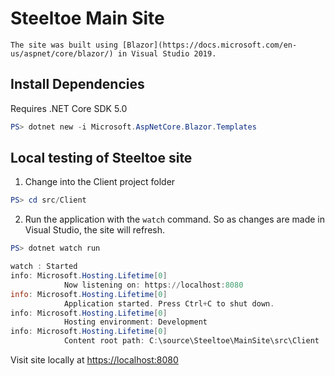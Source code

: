# Steeltoe Main Site

	The site was built using [Blazor](https://docs.microsoft.com/en-us/aspnet/core/blazor/) in Visual Studio 2019. 

## Install Dependencies
Requires .NET Core SDK 5.0

```powershell
PS> dotnet new -i Microsoft.AspNetCore.Blazor.Templates
```

## Local testing of Steeltoe site

1. Change into the Client project folder
```powershell
PS> cd src/Client
```

2. Run the application with the `watch` command. So as changes are made in Visual Studio, the site will refresh.
```powershell
PS> dotnet watch run

watch : Started
info: Microsoft.Hosting.Lifetime[0]
			Now listening on: https://localhost:8080
info: Microsoft.Hosting.Lifetime[0]
			Application started. Press Ctrl+C to shut down.
info: Microsoft.Hosting.Lifetime[0]
			Hosting environment: Development
info: Microsoft.Hosting.Lifetime[0]
			Content root path: C:\source\Steeltoe\MainSite\src\Client
```

Visit site locally at [https://localhost:8080](https://localhost:8080)
